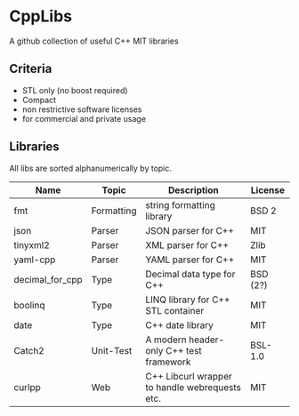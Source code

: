 # CppLibs
A github collection of useful C++ MIT libraries

## Criteria
* STL only (no boost required)
* Compact
* non restrictive software licenses
* for commercial and private usage

## Libraries
All libs are sorted alphanumerically by topic.

| Name | Topic | Description | License      |
|------|-------|-------------|--------------|
| fmt | Formatting | string formatting library | BSD 2 |
| json | Parser | JSON parser for C++ | MIT |
| tinyxml2 | Parser | XML parser for C++ | Zlib |
| yaml-cpp | Parser | YAML parser for C++ | MIT |
| decimal\_for\_cpp | Type| Decimal data type for C++ | BSD \(2?\) |
| boolinq | Type | LINQ library for C++ STL container | MIT |
| date | Type | C++ date library | MIT |
| Catch2 | Unit-Test | A modern header-only C++ test framework | BSL-1.0 |
| curlpp | Web | C++ Libcurl wrapper to handle webrequests etc. | MIT |
